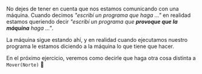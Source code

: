 No dejes de tener en cuenta que nos estamos comunicando con una máquina. Cuando decimos _"escribí un programa que haga ..."_ en realidad estamos queriendo decir _"escribí un programa que **provoque que la máquina** haga ..."_.

La máquina sigue estando ahí, y en realidad cuando ejecutamos nuestro programa le estamos diciendo a la máquina lo que tiene que hacer.

En el próximo ejercicio, veremos como decirle que haga otra cosa distinta a `Mover(Norte)` :tada: